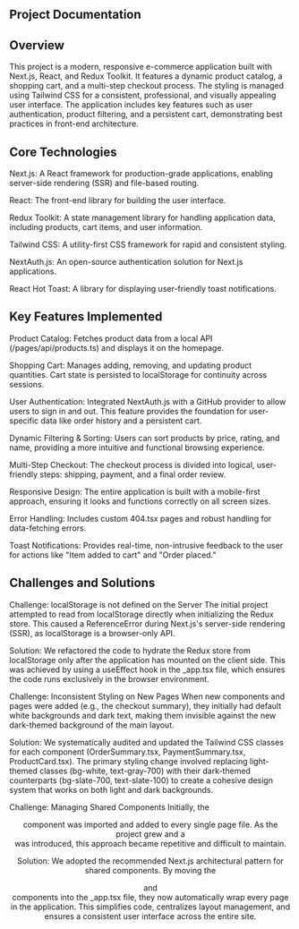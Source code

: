 ## Project Documentation

## Overview

This project is a modern, responsive e-commerce application built with Next.js, React, and Redux Toolkit. It features a dynamic product catalog, a shopping cart, and a multi-step checkout process. The styling is managed using Tailwind CSS for a consistent, professional, and visually appealing user interface. The application includes key features such as user authentication, product filtering, and a persistent cart, demonstrating best practices in front-end architecture.

## Core Technologies
Next.js: A React framework for production-grade applications, enabling server-side rendering (SSR) and file-based routing.

React: The front-end library for building the user interface.

Redux Toolkit: A state management library for handling application data, including products, cart items, and user information.

Tailwind CSS: A utility-first CSS framework for rapid and consistent styling.

NextAuth.js: An open-source authentication solution for Next.js applications.

React Hot Toast: A library for displaying user-friendly toast notifications.

## Key Features Implemented
Product Catalog: Fetches product data from a local API (/pages/api/products.ts) and displays it on the homepage.

Shopping Cart: Manages adding, removing, and updating product quantities. Cart state is persisted to localStorage for continuity across sessions.

User Authentication: Integrated NextAuth.js with a GitHub provider to allow users to sign in and out. This feature provides the foundation for user-specific data like order history and a persistent cart.

Dynamic Filtering & Sorting: Users can sort products by price, rating, and name, providing a more intuitive and functional browsing experience.

Multi-Step Checkout: The checkout process is divided into logical, user-friendly steps: shipping, payment, and a final order review.

Responsive Design: The entire application is built with a mobile-first approach, ensuring it looks and functions correctly on all screen sizes.

Error Handling: Includes custom 404.tsx pages and robust handling for data-fetching errors.

Toast Notifications: Provides real-time, non-intrusive feedback to the user for actions like "Item added to cart" and "Order placed."

## Challenges and Solutions

Challenge: localStorage is not defined on the Server
The initial project attempted to read from localStorage directly when initializing the Redux store. This caused a ReferenceError during Next.js's server-side rendering (SSR), as localStorage is a browser-only API.

Solution: We refactored the code to hydrate the Redux store from localStorage only after the application has mounted on the client side. This was achieved by using a useEffect hook in the _app.tsx file, which ensures the code runs exclusively in the browser environment.

Challenge: Inconsistent Styling on New Pages
When new components and pages were added (e.g., the checkout summary), they initially had default white backgrounds and dark text, making them invisible against the new dark-themed background of the main layout.

Solution: We systematically audited and updated the Tailwind CSS classes for each component (OrderSummary.tsx, PaymentSummary.tsx, ProductCard.tsx). The primary styling change involved replacing light-themed classes (bg-white, text-gray-700) with their dark-themed counterparts (bg-slate-700, text-slate-100) to create a cohesive design system that works on both light and dark backgrounds.

Challenge: Managing Shared Components
Initially, the <Header /> component was imported and added to every single page file. As the project grew and a <Footer /> was introduced, this approach became repetitive and difficult to maintain.

Solution: We adopted the recommended Next.js architectural pattern for shared components. By moving the <Header /> and <Footer /> components into the _app.tsx file, they now automatically wrap every page in the application. This simplifies code, centralizes layout management, and ensures a consistent user interface across the entire site.

